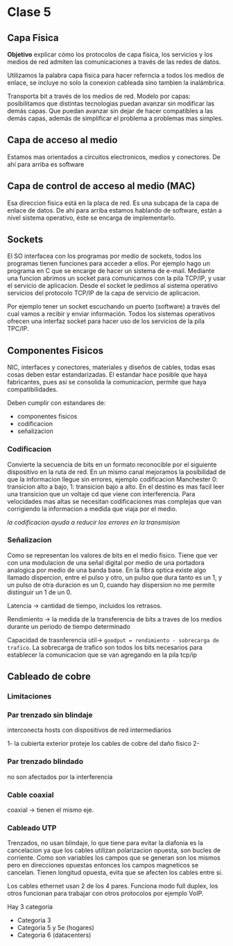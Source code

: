 # Clase 5

## Capa Fisica

**Objetivo** explicar cómo los protocolos de capa fisica, los servicios y los medios de red admiten las comunicaciones a través de las redes de datos.

Utilizamos la palabra capa fisica para hacer referncia a todos los medios de enlace, se incluye no solo la conexion cableada sino tambien la inalámbrica.

Transporta bit a través de los medios de red.
Modelo por capas: posibilitamos que distintas tecnologias puedan avanzar sin modificar las demás capas. Que puedan avanzar sin dejar de hacer compatibles a las demás capas, además de simplificar el problema a problemas mas simples.

## Capa de acceso al medio
Estamos mas orientados a circuitos electronicos, medios y conectores. De ahí para arriba es software

## Capa de control de acceso al medio (MAC)
Esa direccion fisica está en la placa de red. Es una subcapa de la capa de enlace de datos.
De ahí para arriba estamos hablando de software, están a nivel sistema operativo, éste se encarga de implementarlo. 

## Sockets

El SO interfacea con los programas por medio de sockets, todos los programas tienen funciones para acceder a ellos.
Por ejemplo hago un programa en C que se encarge de hacer un sistema de e-mail.
Mediante una funcion abrimos un socket para comunicarnos con la pila TCP/IP, y usar el servicio de aplicacion.
Desde el socket le pedimos al sistema operativo servicios del protocolo TCP/IP de la capa de servicio de aplicacion. 

Por ejemplo tener un socket escuchando un puerto (software) a través del cual vamos a recibir y enviar información. Todos los sistemas operativos ofrecen una interfaz socket para hacer uso de los servicios de la pila TPC/IP.

 ## Componentes Fisicos
NIC, interfaces y conectores, materiales y diseños de cables, todas esas cosas deben estar estandarizadas.
El estandar hace posible que haya fabricantes, pues asi se consolida la comunicacion, permite que haya compatibilidades.

Deben cumplir con estandares de:
 - componentes fisicos
 - codificacion
 - señalizacion

### Codificacion
Convierte la secuencia de bits en un formato reconocible por el siguiente dispositivo en la ruta de red. En un mismo canal mejoramos la posibilidad de que la informacion llegue sin errores, ejemplo codificacion Manchester 0: transicion alto a bajo, 1: transicion bajo a alto. En el destino es mas facil leer una transicion que un voltaje cd que viene con interferencia.
Para velocidades mas altas se necesitan codificaciones mas complejas que van corrigiendo la informacion a medida que viaja por el medio.

*la codificacion ayuda a reducir los errores en la transmision*

### Señalizacion
Como se representan los valores de bits en el medio fisico.
Tiene que ver con una modulacion de una señal digital por medio de una portadora analogica por medio de una banda base.
En la fibra optica existe algo llamado dispercion, entre el pulso y otro, un pulso que dura tanto es un 1, y un pulso de otra duracion es un 0, cuando hay dispersion no me permite distinguir un 1 de un 0.


Latencia -> cantidad de tiempo, incluidos los retrasos.

Rendimiento -> la medida de la transferencia de bits a traves de los medios durante un periodo de tiempo determinado

Capacidad de trasnferencia util-> `goodput = rendimiento - sobrecarga de trafico`. La sobrecarga de trafico son todos los bits necesarios para establecer la comunicacion que se van agregando en la pila tcp/ip

## Cableado de cobre

### Limitaciones


### Par trenzado sin blindaje

interconecta hosts con dispositivos de red intermediarios
 
 1- la cubierta exterior proteje los cables de cobre del daño fisico
 2- 


### Par trenzado blindado 
no son afectados por la interferencia

### Cable coaxial
coaxial -> tienen el mismo eje. 

### Cableado UTP
Trenzados, no usan blindaje, lo que tiene para evitar la diafonia es la cancelacion ya que los cables utilizan polarizacion opuesta, son bucles de corriente. Como son variables los campos que se generan son los mismos pero en direcciones opuestas entonces los campos magneticos se cancelan. Tienen longitud opuesta, evita que se afecten los cables entre si.

Los cables ethernet usan 2 de los 4 pares. Funciona modo full duplex, los otros funcionan para trabajar con otros protocolos por ejemplo VoIP.

Hay 3 categoria
- Categoria 3
- Categoria 5 y 5e (hogares)
- Categoria 6 (datacenters)

